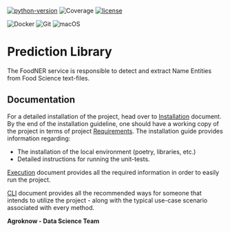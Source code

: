 [![python-version](https://img.shields.io/badge/python-v3.8-yellow.svg)](https://www.python.org/)
![Coverage](https://img.shields.io/badge/Coverage-0d%25-red)
[![license](https://img.shields.io/badge/license-Proprietary-green)](https://agroknow.com/)

<p float="left">
<img alt="Docker" src="https://img.shields.io/badge/docker-%230db7ed.svg?style=for-the-badge&logo=docker&logoColor=white" />
<img alt="Git" src="https://img.shields.io/badge/git-%23F05033.svg?style=for-the-badge&logo=git&logoColor=white" />
<img alt="macOS" src="https://img.shields.io/badge/mac%20os-000000?style=for-the-badge&logo=macos&logoColor=F0F0F0" />
</p>

Prediction Library
=====

The FoodNER service is responsible to detect and extract Name Entities from Food Science text-files.

## Documentation

For a detailed installation of the project, head over to [Installation](docs/Installation.md) document.
By the end of the installation guideline, one should have a working copy of the project in terms
of project [Requirements](docs/Requirements.md). The installation guide provides information regarding:

* The installation of the local environment (poetry, libraries, etc.)
* Detailed instructions for running the unit-tests.

[Execution](docs/Execution.md) document provides all the required information in order to easily run the project.

[CLI](docs/CLI.md) document provides all the recommended ways for someone that
intends to utilize the project - along with the typical use-case scenario associated with every method.

**Agroknow - Data Science Team**